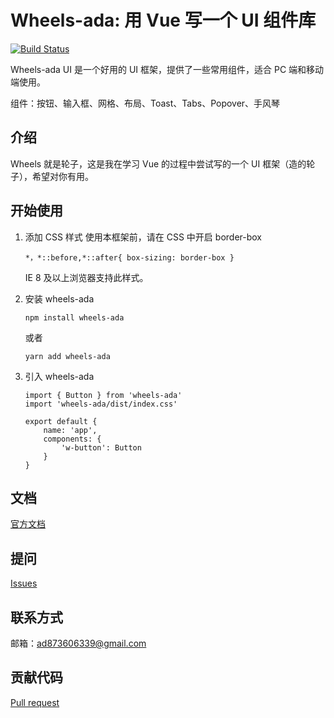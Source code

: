 # Wheels-ada: 用 Vue 写一个 UI 组件库

[![Build Status](https://travis-ci.org/travis-ci/travis-web.svg?branch=master)](https://travis-ci.org/travis-ci/travis-web)

Wheels-ada UI 是一个好用的 UI 框架，提供了一些常用组件，适合 PC 端和移动端使用。

组件：按钮、输入框、网格、布局、Toast、Tabs、Popover、手风琴

## 介绍

Wheels 就是轮子，这是我在学习 Vue 的过程中尝试写的一个 UI 框架（造的轮子），希望对你有用。

## 开始使用

1. 添加 CSS 样式
    使用本框架前，请在 CSS 中开启 border-box
    ```
    *，*::before,*::after{ box-sizing: border-box }
    ```
    IE 8 及以上浏览器支持此样式。

2. 安装 wheels-ada

    ```
    npm install wheels-ada
    ```
    或者
    ```
    yarn add wheels-ada
    ```
3. 引入 wheels-ada
    ```
    import { Button } from 'wheels-ada'
    import 'wheels-ada/dist/index.css'

    export default {
        name: 'app',
        components: {
            'w-button': Button
        }
    }

## 文档

[官方文档](https://adashuai5.github.io/wheels-ada/)

## 提问

[Issues](https://github.com/Adashuai5/wheels-ada/issues)

## 联系方式

邮箱：ad873606339@gmail.com

## 贡献代码

[Pull request](https://github.com/Adashuai5/wheels-ada/pulls)



